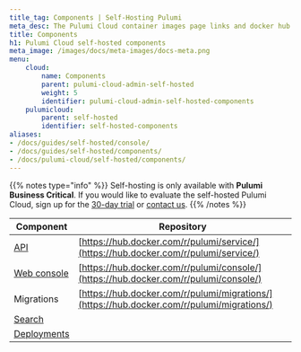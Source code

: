```yaml
---
title_tag: Components | Self-Hosting Pulumi
meta_desc: The Pulumi Cloud container images page links and docker hub links.
title: Components
h1: Pulumi Cloud self-hosted components
meta_image: /images/docs/meta-images/docs-meta.png
menu:
    cloud:
        name: Components
        parent: pulumi-cloud-admin-self-hosted
        weight: 5
        identifier: pulumi-cloud-admin-self-hosted-components
    pulumicloud:
        parent: self-hosted
        identifier: self-hosted-components
aliases:
- /docs/guides/self-hosted/console/
- /docs/guides/self-hosted/components/
- /docs/pulumi-cloud/self-hosted/components/
---
```


{{% notes type="info" %}}
Self-hosting is only available with **Pulumi Business Critical**. If you would like to evaluate the self-hosted Pulumi Cloud, sign up for the [30-day trial](/product/self-hosted#self-hosted-trial) or [contact us](/contact/).
{{% /notes %}}

| Component                                                         | Repository                                                                                 |
|-------------------------------------------------------------------|--------------------------------------------------------------------------------------------|
| [API](/docs/pulumi-cloud/self-hosted/components/api/)             | [https://hub.docker.com/r/pulumi/service/](https://hub.docker.com/r/pulumi/service/)       |
| [Web console](/docs/pulumi-cloud/self-hosted/components/console/) | [https://hub.docker.com/r/pulumi/console/](https://hub.docker.com/r/pulumi/console/)       |
| Migrations                                                        | [https://hub.docker.com/r/pulumi/migrations/](https://hub.docker.com/r/pulumi/migrations/) |
| [Search](/docs/pulumi-cloud/self-hosted/components/search/)       |                                                                                            |
| [Deployments](/docs/pulumi-cloud/self-hosted/components/deployments/) |                                                                                         |
